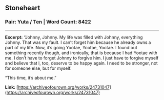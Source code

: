 
## Stoneheart

### Pair: Yuta / Ten | Word Count: 8422

---

**Excerpt:** “Johnny, Johnny. My life was filled with Johnny, everything Johnny. That was my fault. I can’t forget him because he already owns a part of my life. Now, it’s going Yootae, Yootae, Yootae. I found out something recently though, and ironically, that is because I had Yootae with me. I don’t have to forget Johnny to forgive him. I just have to forgive myself and believe that I, too, deserve to be happy again. I need to be stronger, not for someone else, but for myself.

“This time, it’s about me.”

**Link:** [https://archiveofourown.org/works/24731047](https://archiveofourown.org/works/24731047)